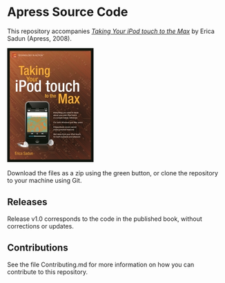 # Apress Source Code

This repository accompanies [*Taking Your iPod touch to the Max*](http://www.apress.com/9781590599877) by Erica Sadun (Apress, 2008).

[comment]: #cover
![Cover image](9781590599877.jpg)

Download the files as a zip using the green button, or clone the repository to your machine using Git.

## Releases

Release v1.0 corresponds to the code in the published book, without corrections or updates.

## Contributions

See the file Contributing.md for more information on how you can contribute to this repository.
